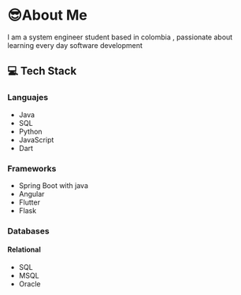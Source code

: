 # 😎About Me 

I am a system engineer student based in colombia , passionate about learning every day software development 

##  💻 Tech Stack


### Languajes
- Java 
- SQL
- Python
- JavaScript
- Dart

### Frameworks
- Spring Boot with java
- Angular
- Flutter
- Flask


### Databases
#### Relational 
- SQL
- MSQL
- Oracle
